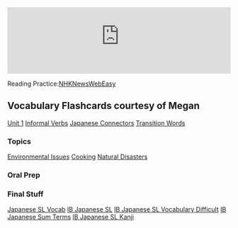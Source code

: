 <iframe width="100%" src="https://www.youtube-nocookie.com/embed/xc-NtHkhUaI" title="YouTube video player" frameborder="0" allow="accelerometer; autoplay; clipboard-write; encrypted-media; gyroscope; picture-in-picture; web-share" allowfullscreen></iframe>

Reading Practice:[NHKNewsWebEasy](https://www3.nhk.or.jp/news/easy/)

## Vocabulary Flashcards courtesy of Megan

[Unit 1](https://quizlet.com/ca/735665869/ib-sl-japanese-unit-1-flash-cards)
[Informal Verbs](https://quizlet.com/ca/760746311/japanese-11-informal-verb-flash-cards)
[Japanese Connectors](https://quizlet.com/ca/767706717/japanese-connectors-flash-cards)
[Transition Words](https://quizlet.com/ca/890711807/japanese-transitional-words-flash-cards)

### Topics

[Environmental Issues](https://quizlet.com/ca/809851274/ib-japanese-environmental-issues-flash-cards/?i=4brkz0&x=1jqt "https://quizlet.com/ca/809851274/ib-japanese-environmental-issues-flash-cards/?i=4brkz0&x=1jqt")
[Cooking](https://quizlet.com/ca/776118779/japanese-cooking-vocabulary-japanese-cooking-flash-cards)
[Natural Disasters](https://quizlet.com/ca/890451470/ib-japanese-natural-disaster-vocab-flash-cards)

### Oral Prep

### Final Stuff

[Japanese SL Vocab](https://quizlet.com/ca/907346028/ib-japanese-sl-vocab-flash-cards)
[IB Japanese SL](https://quizlet.com/ca/907345881/ib-japanese-sl-flash-cards)
[IB Japanese SL Vocabulary Difficult](https://quizlet.com/ca/906174606/ib-japanese-sl-vocabulary-difficult-flash-cards/)
[IB Japanese Sum Terms](https://quizlet.com/ca/907310209/japanese-sum-terms-flash-cards)
[IB Japanese SL Kanji](https://quizlet.com/ca/902969402/ib-japanese-sl-kanji-flash-cards)
